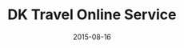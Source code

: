 ---
layout: post
title: DK Travel Online Service
date: 2015-08-16
duration: 2015.04 - 2015.08
image: /images/projects/dk.jpg
link: http://dktravel.fi/
description: This is the offical website of DK Travel which is a travel agency located in Finland. They provide travel products covered almost all the nordic countries. I helped to re-design, develop and deploy it by applying Firebase, AngularJS, GoogleMap APIs, Bootstrap, Yeoman, Grunt and Bower.
categories: [project]
tags: [project]
---